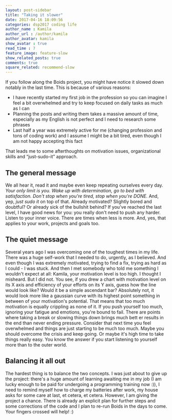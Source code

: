 ```yaml
---
layout: post-sidebar
title: "Taking it slower"
date: 2017-04-16 18:09:56
categories: dsp2017 coding life
author_name : Kamila
author_url : /author/kamila
author_avatar: kamila
show_avatar : true
read_time : 7
feature_image: feature-slow
show_related_posts: true
comments: true
square_related: recommend-slow
---
```

If you follow along the Boids project, you might have notice it slowed down notably in the last time. This is because of various reasons:
+ I have recently started my first job in the profession so you can imagine I feel a bit overwhelmed and try to keep focused on daily tasks as much as I can
+ Planning the posts and writing them takes a massive amount of time, especially as my English is not perfect and I need to research some phrases
+ Last half a year was extremely active for me (changing profession and tons of coding work) and I assume I might be a bit tired, even though I am not happy accepting this fact

That leads me to some afterthoughts on motivation issues, organizational skills and “just-sudo-it” approach.

## The general message

We all hear it, read it and maybe even keep repeating ourselves every day. *Your only limit is you.* *Wake up with determination, go to bed with satisfaction.* *Don't stop when you're tired, stop when you're DONE.* And, yep, *just sudo it* on top of that. Already motivated? Slightly bored and doubtful? Or already sick of the bullshit behind? If you've reached the last level, I have good news for you: you really don't need to push any harder. Listen to your inner voice. There are times when less is more. And, yes, that applies to your work, projects and goals too.

## The quiet message

Several years ago I was overcoming one of the toughest times in my life. There was a huge self-work that I needed to do, urgently, as I believed. And even though I was extremely motivated, trying to find a fix, trying as hard as I could - I was stuck. And then I met somebody who told me something I wouldn't expect at all: Kamila, your motivation level is too high. I thought I misheard. But I did not. You see, if you drew a chart with motivation level on its X axis and efficiency of your efforts on its Y axis, guess how the line would look like? Would it be a simple ascendant bar? Absolutely not, it would look more like a gaussian curve with its highest point something in between of your motivation's potential. That means that too much motivation is equally crippling as none of it. If you push yourself too much, ignoring your fatigue and emotions, you're bound to fail. There are points where taking a break or slowing things down brings much bett er results in the end than never ending pressure. Consider that next time you feel overwhelmed and things are just starting to be much too much. Maybe you should overcome the crisis and keep going. Or maybe it's high time to take things really easy. You know the answer if you start listening to yourself more than to the outer world.

## Balancing it all out 

The hardest thing is to balance the two concepts. I was just about to give up the project: there's a huge amount of learning awaiting me in my job (I am lucky enough to be paid for undergoing a programming training now :)), I need to remind myself how to charge my batteries after work, my house asks for some care at last, et cetera, et cetera. However, I am giving the project a chance. There is already an explicit plan for further steps and some corrections of the code and I plan to re-run Boids in the days to come. Your fingers crossed will help! :)



